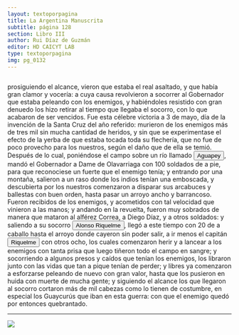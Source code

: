 ```yaml
---
layout: textoporpagina
title: La Argentina Manuscrita
subtitle: página 128
section: Libro III
author: Rui Díaz de Guzmán
editor: HD CAICYT LAB
type: textoporpagina
img: pg_0132
---
```


<div class="row">
    <div class="column">
<p>prosiguiendo el alcance, vieron que estaba el real asaltado, y que había gran clamor y vocería: a cuya causa revolvieron a socorrer al Gobernador que estaba peleando con los enemigos, y habiéndoles resistido con gran denuedo los hizo retirar al tiempo que llegaba el socorro, con lo que acabaron de ser vencidos. Fue esta célebre victoria a 3 de mayo, día de la invención de la Santa Cruz del año referido: murieron de los enemigos más de tres mil sin mucha cantidad de heridos, y sin que se experimentase el efecto de la yerba de que estaba tocada toda su flechería, que no fue de poco provecho para los nuestros, según el daño que de ella se temió. Después de lo cual, poniéndose el campo sobre un río llamado <a href="https://recogito.pelagios.org/document/wzqxhk0h3vpikm/part/1/edit#1b840182-0f78-4a40-ab94-a91149b24327" target="_blank"><button class="balloon" data-balloon-pos="up" data-balloon-length="large" data-balloon="Se refiere al río Aguapey">Aguapey</button></a>, mandó el Gobernador a Dame de Olavarriaga con 100 soldados de a pie, para que reconociese un fuerte que el enemigo tenía; y entrando por una montaña, salieron a un raso donde los indios tenían una emboscada, y descubierta por los nuestros comenzaron a disparar sus arcabuces y ballestas con buen orden, hasta pasar un arroyo ancho y barrancoso. Fueron recibidos de los enemigos, y acometidos con tal velocidad que vinieron a las manos; y andando en la revuelta, fueron muy sobrados de manera que mataron al alférez Correa, a Diego Díaz, y a otros soldados: y saliendo a su socorro <button class="balloon" data-balloon-pos="up" data-balloon-length="large" data-balloon="Alonso Riquelme de Guzmán y Ponce de León - nació en Jerez de la Frontera por 1519. Ruy Díaz de Guzmán - su padre - le declaró hijo suyo y de Violante Ponce de León, el 13-VIII-1528, en una escritura de poder general a favor de Juan de Xerez, procurador de Sevilla. Desde su infancia y hasta su primera juventud sirvió de paje y luego como secretario de sus presuntos deudos los Duques de Medina Sidonia, Juan Alonso de Guzmán y Ana de Aragón. Tenía 21 años cuando se alistó en la armada de su pariente Alvar Núñez Cabeza de Vaca (tío carnal de su madrastra y del mismo linaje de su abuela Catalina de Zurita), y zarpó con rumbo al Río de la Plata .">Alonso Riquelme</button>, llegó a este tiempo con 20 de a caballo hasta el arroyo donde cayeron sin poder salir, a ir menos el capitán <button class="balloon" data-balloon-pos="up" data-balloon-length="large" data-balloon="Alonso Riquelme de Guzmán y Ponce de León - nació en Jerez de la Frontera por 1519. Ruy Díaz de Guzmán - su padre - le declaró hijo suyo y de Violante Ponce de León, el 13-VIII-1528, en una escritura de poder general a favor de Juan de Xerez, procurador de Sevilla. Desde su infancia y hasta su primera juventud sirvió de paje y luego como secretario de sus presuntos deudos los Duques de Medina Sidonia, Juan Alonso de Guzmán y Ana de Aragón. Tenía 21 años cuando se alistó en la armada de su pariente Alvar Núñez Cabeza de Vaca (tío carnal de su madrastra y del mismo linaje de su abuela Catalina de Zurita), y zarpó con rumbo al Río de la Plata .">Riquelme</button> con otros ocho, los cuales comenzaron herir y a lancear a los enemigos con tanta prisa que luego tiñeron todo el campo en sangre; y socorriendo a algunos presos y caídos que tenían los enemigos, los libraron junto con las vidas que tan a pique tenían de perder; y libres ya comenzaron a esforzarse peleando de nuevo con gran valor, hasta que los pusieron en huida con muerte de mucha gente; y siguiendo el alcance los que llegaron al socorro cortaron más de mil cabezas como lo tienen de costumbre, en especial los <persName xml:id="recogito-6a6364a8-0332-4760-b005-e04cc778445e" ana="tribe">Guaycurús</persName> que iban en esta guerra: con que el enemigo quedó por entonces quebrantado.</p><hr></div>

<div class="column">
<a href="{{site.baseurl}}/assets/img/argentina_manuscrita/{{page.img}}.jpg"><img src="{{site.baseurl}}/assets/img/argentina_manuscrita/{{page.img}}.jpg"></a>
    </div>
</div>